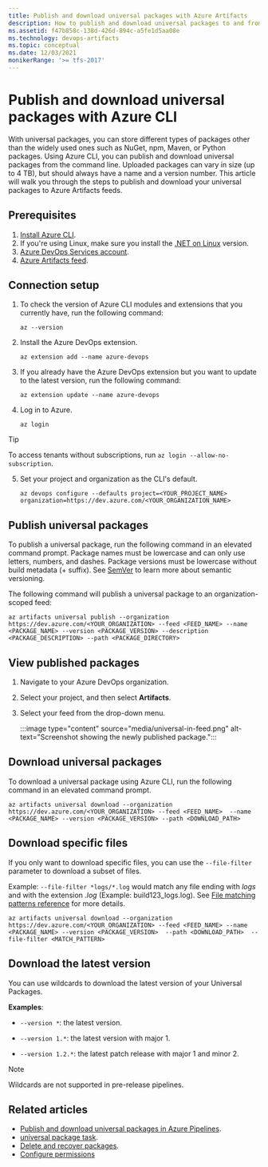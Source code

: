 ```yaml
---
title: Publish and download universal packages with Azure Artifacts
description: How to publish and download universal packages to and from Artifacts feeds.
ms.assetid: f47b858c-138d-426d-894c-a5fe1d5aa08e
ms.technology: devops-artifacts
ms.topic: conceptual
ms.date: 12/03/2021
monikerRange: '>= tfs-2017'
---
```


# Publish and download universal packages with Azure CLI

With universal packages, you can store different types of packages other than the widely used ones such as NuGet, npm, Maven, or Python packages. Using Azure CLI, you can publish and download universal packages from the command line. Uploaded packages can vary in size (up to 4 TB), but should always have a name and a version number. This article will walk you through the steps to publish and download your universal packages to Azure Artifacts feeds.

## Prerequisites

1. [Install Azure CLI](/cli/azure/install-azure-cli).
1. If you're using Linux, make sure you install the [.NET on Linux](/dotnet/core/linux-prerequisites) version.
1. [Azure DevOps Services account](https://azure.microsoft.com/services/devops/).
1. [Azure Artifacts feed](../get-started-nuget.md).

## Connection setup

1. To check the version of Azure CLI modules and extensions that you currently have, run the following command: 

   ```azurecli
   az --version
   ```

2. Install the Azure DevOps extension.

   ```azurecli
   az extension add --name azure-devops
   ```

3. If you already have the Azure DevOps extension but you want to update to the latest version, run the following command:

   ```azurecli
   az extension update --name azure-devops
   ```

4. Log in to Azure.

    ```azurecli
    az login
    ```

> [!TIP]
> To access tenants without subscriptions, run `az login --allow-no-subscription`.

5. Set your project and organization as the CLI's default.

    ```azurecli
    az devops configure --defaults project=<YOUR_PROJECT_NAME> organization=https://dev.azure.com/<YOUR_ORGANIZATION_NAME> 
    ```

## Publish universal packages

To publish a universal package, run the following command in an elevated command prompt. Package names must be lowercase and can only use letters, numbers, and dashes. Package versions must be lowercase without build metadata (+ suffix). See [SemVer](https://semver.org/spec/v2.0.0.html) to learn more about semantic versioning.

The following command will publish a universal package to an organization-scoped feed:

```azurecli
az artifacts universal publish --organization https://dev.azure.com/<YOUR_ORGANIZATION> --feed <FEED_NAME> --name <PACKAGE_NAME> --version <PACKAGE_VERSION> --description <PACKAGE_DESCRIPTION> --path <PACKAGE_DIRECTORY>
```

## View published packages

1. Navigate to your Azure DevOps organization.

1. Select your project, and then select **Artifacts**.

1. Select your feed from the drop-down menu. 

    :::image type="content" source="media/universal-in-feed.png" alt-text="Screenshot showing the newly published package.":::

## Download universal packages

To download a universal package using Azure CLI, run the following command in an elevated command prompt.

```azurecli
az artifacts universal download --organization https://dev.azure.com/<YOUR_ORGANIZATION> --feed <FEED_NAME>  --name <PACKAGE_NAME> --version <PACKAGE_VERSION> --path <DOWNLOAD_PATH>
```

## Download specific files

If you only want to download specific files, you can use the `--file-filter` parameter to download a subset of files.

Example: `--file-filter *logs/*.log` would match any file ending with *logs* and with the extension *.log* (Example: build123_logs.log). See [File matching patterns reference](../../pipelines/tasks/file-matching-patterns.md) for more details.

```azurecli
az artifacts universal download --organization https://dev.azure.com/<YOUR_ORGANIZATION> --feed <FEED_NAME> --name <PACKAGE_NAME> --version <PACKAGE_VERSION>  --path <DOWNLOAD_PATH>  --file-filter <MATCH_PATTERN>
```

## Download the latest version

You can use wildcards to download the latest version of your Universal Packages.

**Examples**:

- `--version *`: the latest version.

- `--version 1.*`: the latest version with major 1. 

- `--version 1.2.*`: the latest patch release with major 1 and minor 2.  
  
> [!NOTE]
> Wildcards are not supported in pre-release pipelines.

## Related articles

- [Publish and download universal packages in Azure Pipelines](../../pipelines/artifacts/universal-packages.md).
- [universal package task](../../pipelines/tasks/package/universal-packages.md).
- [Delete and recover packages](../how-to/delete-and-recover-packages.md).
- [Configure permissions](../feeds/feed-permissions.md)